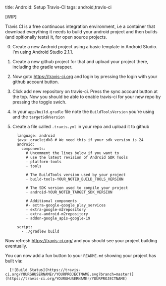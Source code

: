 title: Android: Setup Travis-CI
tags: android,travis-ci

[WIP]

Travis CI is a free continuous integration environment, i.e a container that download everything it needs to build your android project and then builds (and opitionally tests) it,  for open source projects.

0. Create a new Android project using a basic template in Android Studio. I'm using Android Studio 2.1.1.
0. Create a new github project for that and upload your project there, including the gradle wrapper.
0. Now goto https://travis-ci.org and login by pressing the login with your github account button.
0. Click add new repository on travis-ci. Press the sync account button at the top. Now you should be able to enable travis-ci for your new repo by pressing the toggle swich.
0. In your `app/build.gradle` file note the `BuildToolsVersion` you're using and the `targetSdkVersion`
0. Create a file called `.travis.yml` in your repo and upload it to github
   
         language: android
         java: oraclejdk8 # We need this if your sdk version is 24
         android:
           components:
             # Uncomment the lines below if you want to
             # use the latest revision of Android SDK Tools
             - platform-tools
             - tools
             
             # The BuildTools version used by your project
             - build-tools-YOUR_NOTED_BUILD_TOOLS_VERSION
             
             # The SDK version used to compile your project
             - android-YOUR_NOTED_TARGET_SDK_VERSION
             
             # Additional components
             #- extra-google-google_play_services
             - extra-google-m2repository
             - extra-android-m2repository
             - addon-google_apis-google-19
          
         script:
           - ./gradlew build

Now refresh https://travis-ci.org/ and you should see your project building eventually.

You can now add a fun button to your `README.md` showing your project has built via:

      [![Build Status](https://travis-ci.org/YOURGHUSERNAMEr/YOURPROJECTNAME.svg?branch=master)](https://travis-ci.org/YOURGHUSERNAMEr/YOURPROJECTNAME)
